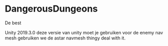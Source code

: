 # DangerousDungeons
De best

Unity 2019.3.0 
deze versie van unity moet je gebruiken
voor de enemy nav mesh gebruiken we de astar navmesh thingy
deal with it.

